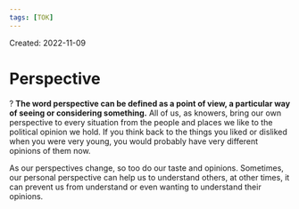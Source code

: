 ```yaml
---
tags: [TOK] 
---
```

Created: 2022-11-09

# Perspective
?
**The word perspective can be defined as a point of view, a particular way of seeing or considering something.**
All of us, as knowers, bring our own perspective to every situation from the people and places we like to the political opinion we hold. If you think back to the things you liked or disliked when you were very young, you would probably have very different opinions of them now.
<!--SR:!2023-03-06,61,230-->

As our perspectives change, so too do our taste and opinions. Sometimes, our personal perspective can help us to understand others, at other times, it can prevent us from understand or even wanting to understand their opinions.
